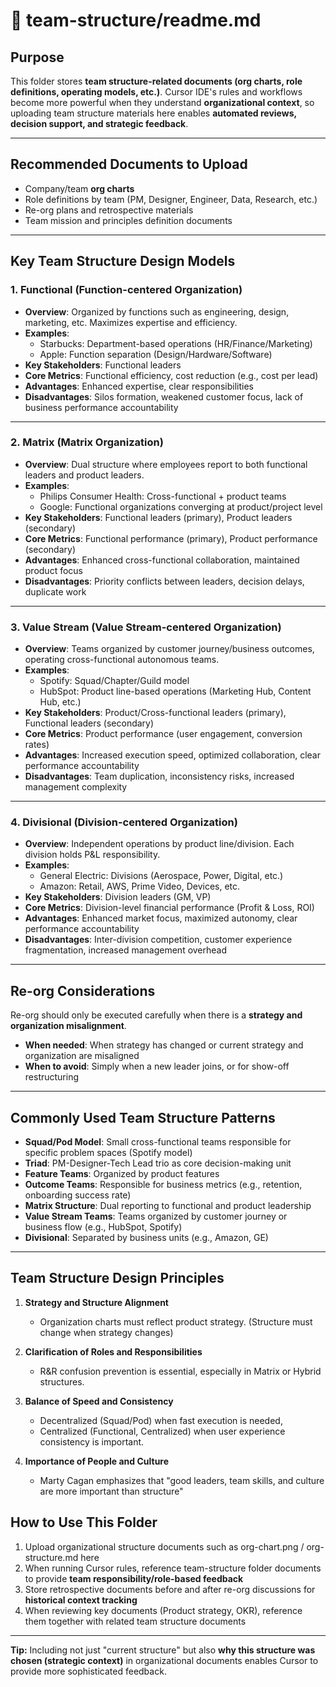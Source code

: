 # 📂 team-structure/readme.md

## Purpose

This folder stores **team structure-related documents (org charts, role definitions, operating models, etc.)**.
Cursor IDE's rules and workflows become more powerful when they understand **organizational context**,
so uploading team structure materials here enables **automated reviews, decision support, and strategic feedback**.

---

## Recommended Documents to Upload

* Company/team **org charts**
* Role definitions by team (PM, Designer, Engineer, Data, Research, etc.)
* Re-org plans and retrospective materials
* Team mission and principles definition documents

---

## Key Team Structure Design Models

### 1. Functional (Function-centered Organization)

* **Overview**: Organized by functions such as engineering, design, marketing, etc. Maximizes expertise and efficiency.
* **Examples**:
  * Starbucks: Department-based operations (HR/Finance/Marketing)
  * Apple: Function separation (Design/Hardware/Software)
* **Key Stakeholders**: Functional leaders
* **Core Metrics**: Functional efficiency, cost reduction (e.g., cost per lead)
* **Advantages**: Enhanced expertise, clear responsibilities
* **Disadvantages**: Silos formation, weakened customer focus, lack of business performance accountability

---

### 2. Matrix (Matrix Organization)

* **Overview**: Dual structure where employees report to both functional leaders and product leaders.
* **Examples**:
  * Philips Consumer Health: Cross-functional + product teams
  * Google: Functional organizations converging at product/project level
* **Key Stakeholders**: Functional leaders (primary), Product leaders (secondary)
* **Core Metrics**: Functional performance (primary), Product performance (secondary)
* **Advantages**: Enhanced cross-functional collaboration, maintained product focus
* **Disadvantages**: Priority conflicts between leaders, decision delays, duplicate work

---

### 3. Value Stream (Value Stream-centered Organization)

* **Overview**: Teams organized by customer journey/business outcomes, operating cross-functional autonomous teams.
* **Examples**:
  * Spotify: Squad/Chapter/Guild model
  * HubSpot: Product line-based operations (Marketing Hub, Content Hub, etc.)
* **Key Stakeholders**: Product/Cross-functional leaders (primary), Functional leaders (secondary)
* **Core Metrics**: Product performance (user engagement, conversion rates)
* **Advantages**: Increased execution speed, optimized collaboration, clear performance accountability
* **Disadvantages**: Team duplication, inconsistency risks, increased management complexity

---

### 4. Divisional (Division-centered Organization)

* **Overview**: Independent operations by product line/division. Each division holds P&L responsibility.
* **Examples**:
  * General Electric: Divisions (Aerospace, Power, Digital, etc.)
  * Amazon: Retail, AWS, Prime Video, Devices, etc.
* **Key Stakeholders**: Division leaders (GM, VP)
* **Core Metrics**: Division-level financial performance (Profit & Loss, ROI)
* **Advantages**: Enhanced market focus, maximized autonomy, clear performance accountability
* **Disadvantages**: Inter-division competition, customer experience fragmentation, increased management overhead

---

## Re-org Considerations

Re-org should only be executed carefully when there is a **strategy and organization misalignment**.
* **When needed**: When strategy has changed or current strategy and organization are misaligned
* **When to avoid**: Simply when a new leader joins, or for show-off restructuring

---

## Commonly Used Team Structure Patterns

* **Squad/Pod Model**: Small cross-functional teams responsible for specific problem spaces (Spotify model)
* **Triad**: PM-Designer-Tech Lead trio as core decision-making unit
* **Feature Teams**: Organized by product features
* **Outcome Teams**: Responsible for business metrics (e.g., retention, onboarding success rate)
* **Matrix Structure**: Dual reporting to functional and product leadership
* **Value Stream Teams**: Teams organized by customer journey or business flow (e.g., HubSpot, Spotify)
* **Divisional**: Separated by business units (e.g., Amazon, GE)

---

## **Team Structure Design Principles**

1. **Strategy and Structure Alignment**
   * Organization charts must reflect product strategy. (Structure must change when strategy changes)

2. **Clarification of Roles and Responsibilities**
   * R&R confusion prevention is essential, especially in Matrix or Hybrid structures.

3. **Balance of Speed and Consistency**
   * Decentralized (Squad/Pod) when fast execution is needed,
   * Centralized (Functional, Centralized) when user experience consistency is important.

4. **Importance of People and Culture**
   * Marty Cagan emphasizes that "good leaders, team skills, and culture are more important than structure"

## How to Use This Folder

1. Upload organizational structure documents such as org-chart.png / org-structure.md here
2. When running Cursor rules, reference team-structure folder documents to provide **team responsibility/role-based feedback**
3. Store retrospective documents before and after re-org discussions for **historical context tracking**
4. When reviewing key documents (Product strategy, OKR), reference them together with related team structure documents

---

**Tip:** Including not just "current structure" but also **why this structure was chosen (strategic context)** in organizational documents enables Cursor to provide more sophisticated feedback.
